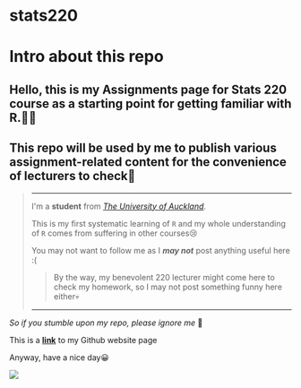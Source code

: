 # stats220

# Intro about this repo

## Hello, this is my Assignments page for Stats 220 course as a starting point for getting familiar with R.👨‍🦽  
## This repo will be used by me to publish various assignment-related content for the convenience of lecturers to check📕

>___
>
>I'm a **student** from *[The University of Auckland](https://www.auckland.ac.nz/en.html)*.  
>
>This is my first systematic learning of ```R``` and my whole understanding of ```R``` comes from suffering in other courses😢  
>
>You may not want to follow me as I ***may not*** post anything useful here :(
>>By the way, my benevolent 220 lecturer might come here to check my homework, so I may not post something funny here either💀
>___
*So if you stumble upon my repo, please ignore me* 🙏

This is a **[link]** to my Github website page

Anyway, have a nice day😀  

![](https://en.meming.world/images/en/1/13/Thumbs_Up_Crying_Cat.jpg)



[link]:<https://woohoobaby.github.io/stats220/> "my home page"
